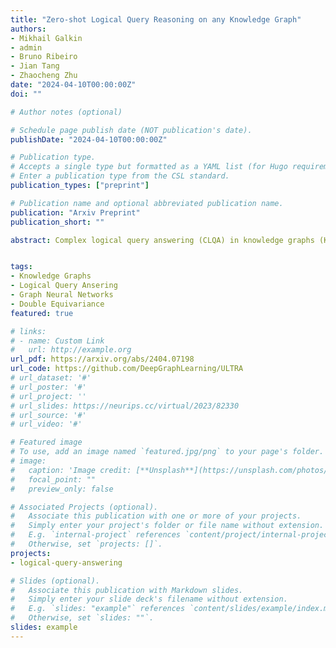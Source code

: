 ```yaml
---
title: "Zero-shot Logical Query Reasoning on any Knowledge Graph"
authors:
- Mikhail Galkin
- admin
- Bruno Ribeiro
- Jian Tang
- Zhaocheng Zhu
date: "2024-04-10T00:00:00Z"
doi: ""

# Author notes (optional)

# Schedule page publish date (NOT publication's date).
publishDate: "2024-04-10T00:00:00Z"

# Publication type.
# Accepts a single type but formatted as a YAML list (for Hugo requirements).
# Enter a publication type from the CSL standard.
publication_types: ["preprint"]

# Publication name and optional abbreviated publication name.
publication: "Arxiv Preprint"
publication_short: ""

abstract: Complex logical query answering (CLQA) in knowledge graphs (KGs) goes beyond simple KG completion and aims at answering compositional queries comprised of multiple projections and logical operations. Existing CLQA methods that learn parameters bound to certain entity or relation vocabularies can only be applied to the graph they are trained on which requires substantial training time before being deployed on a new graph. Here we present UltraQuery, an inductive reasoning model that can zero-shot answer logical queries on any KG. The core idea of UltraQuery is to derive both projections and logical operations as vocabulary-independent functions which generalize to new entities and relations in any KG. With the projection operation initialized from a pre-trained inductive KG reasoning model, UltraQuery can solve CLQA on any KG even if it is only finetuned on a single dataset. Experimenting on 23 datasets, UltraQuery in the zero-shot inference mode shows competitive or better query answering performance than best available baselines and sets a new state of the art on 14 of them. 


tags:
- Knowledge Graphs
- Logical Query Ansering
- Graph Neural Networks
- Double Equivariance
featured: true

# links:
# - name: Custom Link
#   url: http://example.org
url_pdf: https://arxiv.org/abs/2404.07198
url_code: https://github.com/DeepGraphLearning/ULTRA
# url_dataset: '#'
# url_poster: '#'
# url_project: ''
# url_slides: https://neurips.cc/virtual/2023/82330
# url_source: '#'
# url_video: '#'

# Featured image
# To use, add an image named `featured.jpg/png` to your page's folder. 
# image:
#   caption: 'Image credit: [**Unsplash**](https://unsplash.com/photos/s9CC2SKySJM)'
#   focal_point: ""
#   preview_only: false

# Associated Projects (optional).
#   Associate this publication with one or more of your projects.
#   Simply enter your project's folder or file name without extension.
#   E.g. `internal-project` references `content/project/internal-project/index.md`.
#   Otherwise, set `projects: []`.
projects:
- logical-query-answering

# Slides (optional).
#   Associate this publication with Markdown slides.
#   Simply enter your slide deck's filename without extension.
#   E.g. `slides: "example"` references `content/slides/example/index.md`.
#   Otherwise, set `slides: ""`.
slides: example
---
```


<!-- {{% callout note %}}
Create your slides in Markdown - click the *Slides* button to check out the example.
{{% /callout %}}

Add the publication's **full text** or **supplementary notes** here. You can use rich formatting such as including [code, math, and images](https://wowchemy.com/docs/content/writing-markdown-latex/). -->
